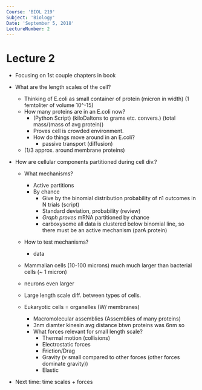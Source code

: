 ```yaml
---
Course: 'BIOL 219'
Subject: 'Biology'
Date: 'September 5, 2018'
LectureNumber: 2
---
```

# Lecture 2
- Focusing on 1st couple chapters in book
- What are the length scales of the cell?
  - Thinking of E.coli as small container of protein (micron in width) (1 femtoliter of volume 10^-15)
  - How many proteins are in an E.coli now?
    - (Python Script) (kiloDaltons to grams etc. convers.) (total mass/(mass of avg protein))
    - Proves cell is crowded environment.
    - How do things move around in an E.coli?
      - passive transport (diffusion)
  - (1/3 approx. around membrane proteins)
- How are cellular components partitioned during cell div.?
  - What mechanisms?
    - Active partitions
    - By chance
      - Give by the binomial distribution probability of n1 outcomes in N trials (script)
      - Standard deviation, probability (review)
      - *Graph proves* mRNA partitioned by chance
      - carboxysome all data is clustered below binomial line, so there must be an active mechanism (parA protein)
  - How to test mechanisms?
    - data
  - Mammalian cells (10-100 microns) much much larger than bacterial cells (~ 1 micron)
  - neurons even larger
  - Large length scale diff. between types of cells.

  - Eukaryotic cells = organelles (W/ membranes)
    - Macromolecular assemblies (Assemblies of many proteins)
    - 3nm diamter kinesin avg distance btwn proteins was 6nm so
    - What forces relevant for small length scale?
      - Thermal motion (collisions)
      - Electrostatic forces
      - Friction/Drag
      - Gravity (v small compared to other forces (other forces dominate gravity))
      - Elastic

- Next time: time scales + forces

